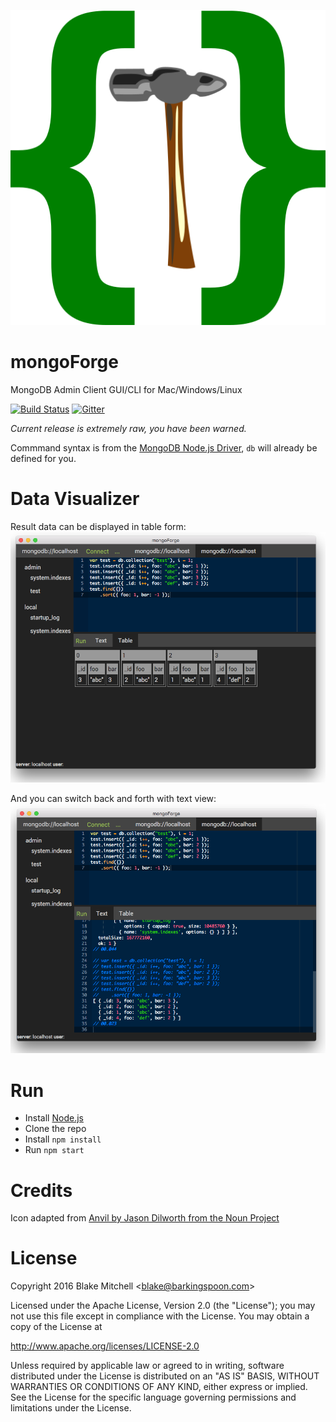 ![mongoForge](/resources/icon.png?raw=true "mongoforge")
# mongoForge
MongoDB Admin Client GUI/CLI for Mac/Windows/Linux

[![Build Status](https://travis-ci.org/kalahari/mongoForge.svg?branch=master)](https://travis-ci.org/kalahari/mongoForge)
[![Gitter](https://badges.gitter.im/kalahari/mongoForge.svg)](https://gitter.im/kalahari/mongoForge?utm_source=badge&utm_medium=badge&utm_campaign=pr-badge)

*Current release is extremely raw, you have been warned.*

Commmand syntax is from the [MongoDB Node.js Driver](http://mongodb.github.io/node-mongodb-native/2.1/getting-started/quick-tour/#inserting-a-document), `db` will already be defined for you.

# Data Visualizer
Result data can be displayed in table form:
![Results to Table](/doc/mongoForge-table-result.png?raw=true "Results to Table")

And you can switch back and forth with text view:
![Results to Text](/doc/mongoForge-text-result.png?raw=true "Results to Text")

# Run
 * Install [Node.js](https://nodejs.org/)
 * Clone the repo
 * Install `npm install`
 * Run `npm start`

# Credits
Icon adapted from [Anvil by Jason Dilworth from the Noun Project](https://thenounproject.com/term/anvil/166414/)

# License
Copyright 2016 Blake Mitchell &lt;blake@barkingspoon.com&gt;

Licensed under the Apache License, Version 2.0 (the "License");
you may not use this file except in compliance with the License.
You may obtain a copy of the License at

http://www.apache.org/licenses/LICENSE-2.0

Unless required by applicable law or agreed to in writing, software
distributed under the License is distributed on an "AS IS" BASIS,
WITHOUT WARRANTIES OR CONDITIONS OF ANY KIND, either express or implied.
See the License for the specific language governing permissions and
limitations under the License.
